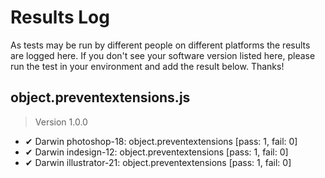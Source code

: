 # Results Log

As tests may be run by different people on different platforms the results are logged here. If you don't see your software version listed here, please run the test in your environment and add the result below. Thanks!

## object.preventextensions.js

> Version 1.0.0

- ✔ Darwin photoshop-18: object.preventextensions [pass: 1, fail: 0]
- ✔ Darwin indesign-12: object.preventextensions [pass: 1, fail: 0]
- ✔ Darwin illustrator-21: object.preventextensions [pass: 1, fail: 0]